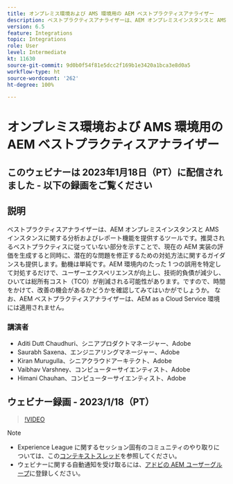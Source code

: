 ```yaml
---
title: オンプレミス環境および AMS 環境用の AEM ベストプラクティスアナライザー
description: ベストプラクティスアナライザーは、AEM オンプレミスインスタンスと AMS インスタンスに関する分析およびレポート機能を提供するツールです。推奨されるベストプラクティスに従っていない部分を示すことで、現在の AEM 実装の評価を生成すると同時に、潜在的な問題を修正するための対処方法に関するガイダンスも提供します。
version: 6.5
feature: Integrations
topic: Integrations
role: User
level: Intermediate
kt: 11630
source-git-commit: 9d0b0f54f81e5dcc2f169b1e3420a1bca3e8d0a5
workflow-type: ht
source-wordcount: '262'
ht-degree: 100%

---
```


# オンプレミス環境および AMS 環境用の AEM ベストプラクティスアナライザー

## このウェビナーは 2023年1月18日（PT）に配信されました - 以下の録画をご覧ください

## 説明

ベストプラクティスアナライザーは、AEM オンプレミスインスタンスと AMS インスタンスに関する分析およびレポート機能を提供するツールです。推奨されるベストプラクティスに従っていない部分を示すことで、現在の AEM 実装の評価を生成すると同時に、潜在的な問題を修正するための対処方法に関するガイダンスも提供します。動機は単純です。AEM 環境内のたった 1 つの誤用を特定して対処するだけで、ユーザーエクスペリエンスが向上し、技術的負債が減少し、ひいては総所有コスト（TCO）が削減される可能性があります。ですので、時間をかけて、改善の機会があるかどうかを確認してみてはいかがでしょうか。
なお、AEM ベストプラクティスアナライザーは、AEM as a Cloud Service 環境には適用されません。

### 講演者

* Aditi Dutt Chaudhuri、シニアプロダクトマネージャー、Adobe
* Saurabh Saxena、エンジニアリングマネージャー、Adobe
* Kiran Murugulla、シニアクラウドアーキテクト、Adobe
* Vaibhav Varshney、コンピューターサイエンティスト、Adobe
* Himani Chauhan、コンピューターサイエンティスト、Adobe

## ウェビナー録画 - 2023/1/18（PT）

>[!VIDEO](https://video.tv.adobe.com/v/3413364/)

>[!NOTE]
>
>* Experience League に関するセッション固有のコミュニティのやり取りについては、この[コンテキストスレッド](https://bit.ly/3Z6AyM1)を参照してください。
>* ウェビナーに関する自動通知を受け取るには、[アドビの AEM ユーザーグループ](https://aem-augs.adobe.com/)に登録しください。
